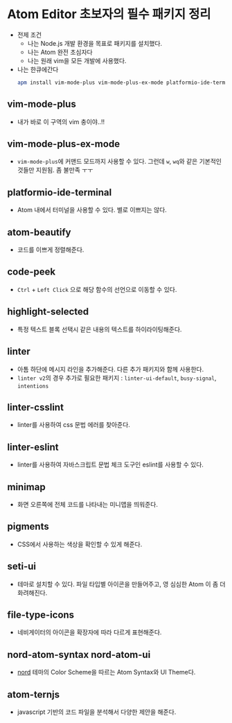 # Atom Editor 초보자의 필수 패키지 정리
- 전제 조건
  - 나는 Node.js 개발 환경을 목표로 패키지를 설치했다.
  - 나는 Atom 완전 초심자다
  - 나는 원래 vim을 모든 개발에 사용했다.
- 나는 한큐에간다
  ```bash
  apm install vim-mode-plus vim-mode-plus-ex-mode platformio-ide-terminal atom-beautify code-peek highlight-selected linter linter-csslint linter-eslint linter-ui-default busy-signal intentions minimap pigments seti-ui file-type-icons nord-atom-syntax nord-atom-ui atom-ternjs
  ```

## vim-mode-plus
- 내가 바로 이 구역의 vim 충이야..!!

## vim-mode-plus-ex-mode
- `vim-mode-plus`에 커맨드 모드까지 사용할 수 있다. 그런데 `w`, `wq`와 같은 기본적인 것들만 지원됨. 좀 불만족 ㅜㅜ

## platformio-ide-terminal
- Atom 내에서 터미널을 사용할 수 있다. 별로 이쁘지는 않다.

## atom-beautify
- 코드를 이쁘게 정렬해준다.

## code-peek
- `Ctrl` + `Left Click` 으로 해당 함수의 선언으로 이동할 수 있다.

## highlight-selected
- 특정 텍스트 블록 선택시 같은 내용의 텍스트를 하이라이팅해준다.

## linter
- 아톰 하단에 메시지 라인을 추가해준다. 다른 추가 패키지와 함께 사용한다.
- `linter v2`의 경우 추가로 필요한 패키지 : `linter-ui-default`, `busy-signal`, `intentions`

## linter-csslint
- linter를 사용하여 css 문법 에러를 찾아준다.

## linter-eslint
- linter를 사용하여 자바스크립트 문법 체크 도구인 eslint를 사용할 수 있다.

## minimap
- 화면 오른쪽에 전체 코드를 나타내는 미니맵을 띄워준다.

## pigments
- CSS에서 사용하는 색상을 확인할 수 있게 해준다.

## seti-ui
- 테마로 설치할 수 있다. 파일 타입별 아이콘을 만들어주고, 영 심심한 Atom 이 좀 더 화려해진다.

## file-type-icons
- 네비게이터의 아이콘을 확장자에 따라 다르게 표현해준다.

## nord-atom-syntax nord-atom-ui
- [nord](https://github.com/arcticicestudio/nord) 테마의 Color Scheme을 따르는 Atom Syntax와 UI Theme다.

## atom-ternjs
- javascript 기반의 코드 파일을 분석해서 다양한 제안을 해준다.
